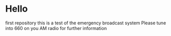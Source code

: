 # Hello
first repository
this is a test of the emergency broadcast system
Please tune into 660 on you AM radio for further information

